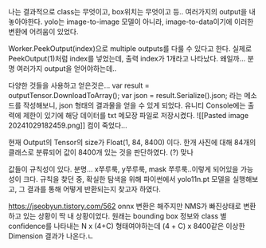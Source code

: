 나는 결과적으로 class는 무엇이고, box위치는 무엇이고 등.. 여러가지의 output을 내놓아야한다. yolo는 image-to-image 모델이 아니라, image-to-data이기에 이러한 변환에 어려움이 있었다. 

Worker.PeekOutput(index)으로 multiple outputs를 다룰 수 있다고 한다. 실제로 PeekOutput(1)처럼 index를 넣었는데, 출력 index가 1개라고 나타났다. 왜일까... 분명 여러가지 output을 얻어야하는데..

다양한 것들을 사용하고 얻은것은...
        var result = outputTensor.DownloadToArray();
        var json = result.Serialize().json;
    라는 메소드를 작성해보니, json 형태의 결과물을 얻을 수 있게 되었다.
유니티 Console에는 출력에 제한이 있기에 해당 데이터를 txt 메모장 파일로 저장시켰다.
![[Pasted image 20241029182459.png]]
컴이 죽었다...

현재 Output의 Tensor의 size가 Float(1, 84, 8400) 이다.
한개 사진에 대해 84개의 클래스로 분류되어 값이 8400개 있는 것을 판단하였다. (?) 맞나

값들이 규칙성이 있다. 분명... x쭈루룩, y쭈루룩, mask 쭈루룩..이렇게 되어있을 가능성이 크다.
규칙을 찾던 중, 확실한 탐색을 위해 파이썬에서 yolo11n.pt  모델을 실행해보고, 그 결과를 통해 어떻게 반환되는지 찾고자 하였다.

https://jseobyun.tistory.com/562
onnx 변환은 해주지만 NMS가 빠진상태로 변환하고 있는 상황이 딱 내 상황이었다.
원래는 bounding box 정보와 class 별 confidence를 나타내는 N x (4+C) 형태여야하는데 (4 + C) x 8400같은 이상한 Dimension 결과가 나온다.ㄴ
